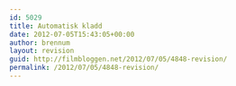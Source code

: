 ```yaml
---
id: 5029
title: Automatisk kladd
date: 2012-07-05T15:43:05+00:00
author: brennum
layout: revision
guid: http://filmbloggen.net/2012/07/05/4848-revision/
permalink: /2012/07/05/4848-revision/
---
```

